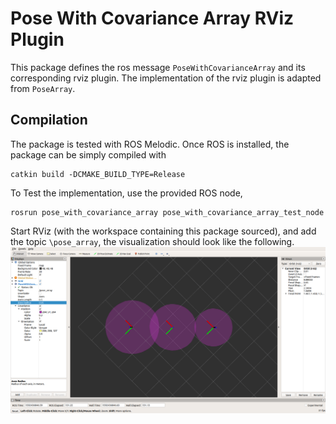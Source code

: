 # Pose With Covariance Array RViz Plugin

This package defines the ros message `PoseWithCovarianceArray` and its corresponding rviz plugin. The implementation of the rviz plugin is adapted from `PoseArray`.

## Compilation

The package is tested with ROS Melodic. Once ROS is installed, the package can be simply compiled with
```
catkin build -DCMAKE_BUILD_TYPE=Release
```
To Test the implementation, use the provided ROS node,
```
rosrun pose_with_covariance_array pose_with_covariance_array_test_node
```
Start RViz (with the workspace containing this package sourced), and add the topic `\pose_array`, the visualization should look like the following.
![example](doc/pose_with_covariance_array.png)
